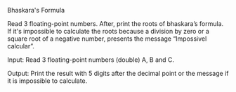 Bhaskara's Formula


Read 3 floating-point numbers. After, print the roots of bhaskara’s formula. If it's impossible to calculate the roots because a division by zero or a square root of a negative number, presents the message “Impossivel calcular”.

Input:
Read 3 floating-point numbers (double) A, B and C.

Output:
Print the result with 5 digits after the decimal point or the message if it is impossible to calculate.
